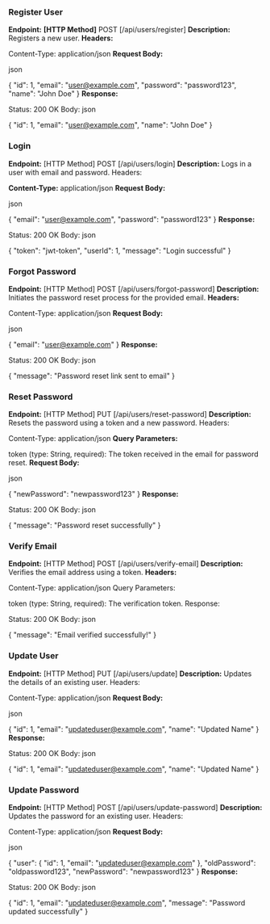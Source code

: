 ### Register User
**Endpoint:**
**[HTTP Method]** POST [/api/users/register]
**Description:** Registers a new user.
**Headers:**

Content-Type: application/json
**Request Body:**

json

{
  "id": 1,
  "email": "user@example.com",
  "password": "password123",
  "name": "John Doe"
}
**Response:**

Status: 200 OK
Body:
json

{
  "id": 1,
  "email": "user@example.com",
  "name": "John Doe"
}


### Login
**Endpoint:**
[HTTP Method] POST [/api/users/login]
**Description:** Logs in a user with email and password.
Headers:

**Content-Type:** application/json
**Request Body:**

json

{
  "email": "user@example.com",
  "password": "password123"
}
**Response:**

Status: 200 OK
Body:
json

{
  "token": "jwt-token",
  "userId": 1,
  "message": "Login successful"
}


### Forgot Password
**Endpoint:**
[HTTP Method] POST [/api/users/forgot-password]
**Description:** Initiates the password reset process for the provided email.
**Headers:**

Content-Type: application/json
**Request Body:**

json

{
  "email": "user@example.com"
}
**Response:**

Status: 200 OK
Body:
json

{
  "message": "Password reset link sent to email"
}

### Reset Password
**Endpoint:**
[HTTP Method] PUT [/api/users/reset-password]
**Description:** Resets the password using a token and a new password.
Headers:

Content-Type: application/json
**Query Parameters:**

token (type: String, required): The token received in the email for password reset.
**Request Body:**

json

{
  "newPassword": "newpassword123"
}
**Response:**

Status: 200 OK
Body:
json

{
  "message": "Password reset successfully"
}


### Verify Email
**Endpoint:**
[HTTP Method] POST [/api/users/verify-email]
**Description:** Verifies the email address using a token.
**Headers:**

Content-Type: application/json
Query Parameters:

token (type: String, required): The verification token.
Response:

Status: 200 OK
Body:
json

{
  "message": "Email verified successfully!"
}

### Update User
**Endpoint:**
[HTTP Method] PUT [/api/users/update]
**Description:** Updates the details of an existing user.
Headers:

Content-Type: application/json
**Request Body:**

json

{
  "id": 1,
  "email": "updateduser@example.com",
  "name": "Updated Name"
}
**Response:**

Status: 200 OK
Body:
json

{
  "id": 1,
  "email": "updateduser@example.com",
  "name": "Updated Name"
}

### Update Password
**Endpoint:**
[HTTP Method] POST [/api/users/update-password]
**Description:** Updates the password for an existing user.
Headers:

Content-Type: application/json
**Request Body:**

json

{
  "user": {
    "id": 1,
    "email": "updateduser@example.com"
  },
  "oldPassword": "oldpassword123",
  "newPassword": "newpassword123"
}
**Response:**

Status: 200 OK
Body:
json

{
  "id": 1,
  "email": "updateduser@example.com",
  "message": "Password updated successfully"
}
